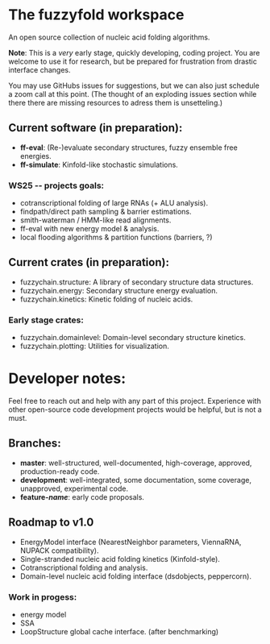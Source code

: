 # The fuzzyfold workspace

An open source collection of nucleic acid folding algorithms.

**Note**: This is a _very_ early stage, quickly developing, coding project. You are
welcome to use it for research, but be prepared for frustration from drastic
interface changes.

You may use GitHubs issues for suggestions, but we can also just schedule a
zoom call at this point. (The thought of an exploding issues section while 
there there are missing resources to adress them is unsetteling.)

## Current software (in preparation):
 - **ff-eval**: (Re-)evaluate secondary structures, fuzzy ensemble free energies.
 - **ff-simulate**: Kinfold-like stochastic simulations.

### WS25 -- projects goals:
 - cotranscriptional folding of large RNAs (+ ALU analysis).
 - findpath/direct path sampling & barrier estimations.
 - smith-waterman / HMM-like read alignments.
 - ff-eval with new energy model & analysis.
 - local flooding algorithms & partition functions (barriers, ?)

## Current crates (in preparation):
 - fuzzychain.structure: A library of secondary structure data structures.
 - fuzzychain.energy: Secondary structure energy evaluation.
 - fuzzychain.kinetics: Kinetic folding of nucleic acids.

### Early stage crates:
 - fuzzychain.domainlevel: Domain-level secondary structure kinetics.
 - fuzzychain.plotting: Utilities for visualization.

# Developer notes:
Feel free to reach out and help with any part of this project. Experience with
other open-source code development projects would be helpful, but is not a
must.

## Branches: 
 - **master**: well-structured, well-documented, high-coverage, approved, production-ready code.
 - **development**: well-integrated, some documentation, some coverage, unapproved, experimental code.
 - **feature-_name_**: early code proposals.

## Roadmap to v1.0
 - EnergyModel interface (NearestNeighbor parameters, ViennaRNA, NUPACK compatibility).
 - Single-stranded nucleic acid folding kinetics (Kinfold-style).
 - Cotranscriptional folding and analysis.
 - Domain-level nucleic acid folding interface (dsdobjects, peppercorn).

### Work in progess:
 - energy model
 - SSA
 - LoopStructure global cache interface. (after benchmarking)



